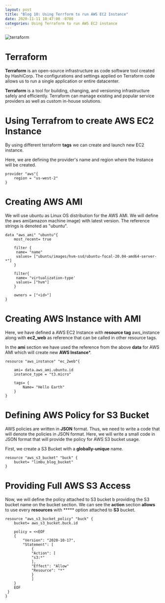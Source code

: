```yaml
---
layout: post
title: "Blog 10: Using Terrform to run AWS EC2 Instance"
date: 2020-11-11 10:47:00 -0700 
categories: Using Terraform to run AWS EC2 instance 
---
```

![terraform](/assets/images/fall_20/blog_10/terraform.png)

# Terraform

**Terraform** is an open-source infrastructure as code software tool created by HashiCorp. The configurations and settings applied on Terraform code allows us to run a single 
application or entire datacenter.  

**Terraform** is a tool for building, changing, and versioning infrastructure safely and efficiently. Terraform can manage existing and popular
service providers as well as custom in-house solutions.

# Using Terrafrom to create AWS EC2 Instance

By using different terraform **tags** we can create and launch new EC2 instance.

Here, we are defining the provider's name and region where the Instance will be created.

```
provider "aws"{
	region = "us-west-2"
}
```

# Creating AWS AMI 

We will use ubuntu as Linux OS distribution for the AWS AMI. We will define the 
aws ami(amazon machine image) with latest version. The reference strings 
is denoted as "ubuntu". 


```
data "aws_ami" "ubuntu"{
	most_recent= true

	filter {
	 name= "name"
	 values= ["ubuntu/images/hvm-ssd/ubuntu-focal-20.04-amd64-server-*"]	
	}

	filter{
	 name= "virtualization-type'
	 values= ["hvm"]
	}
	
	owners = ["<id>"]
}

```

# Creating AWS Instance with AMI 

Here, we have defined a AWS EC2 Instance with **resource tag** aws_instance along with **ec2_web** as reference that 
can be called in other resource tags. 

In the **ami** section we have used the reference from the above **data** for AWS AMI which will create new 
**AWS Instance***.

```
resource "aws_instance" "ec_2web"{
	
	ami= data.aws_ami.ubuntu.id
	instance_type = "t3.micro"
	
	tags= {
		Name= "Hello Earth"
	}
}
```

# Defining AWS Policy for S3 Bucket

AWS policies are written in **JSON** format. Thus, we need to write a code that will denote the policies in JSON format.
Here, we will write a small code in JSON format that will provide the policy for AWS S3 bucket usage.

First, we create a S3 Bucket with a **globally-unique** name.
```
resource "aws_s3_bucket" "buck" {
	bucket= "limbu_blog_bucket"
}

```

# Providing Full AWS S3 Access

Now, we will define the policy attached to S3 bucket b providing the S3 bucket name on the bucket section.
We can see the **action** section **allows** to use every **resources** with ***** option attached to **S3** bucket.
   

```
resource "aws_s3_bucket_policy" "buck" {
	bucket= aws_s3_bucket.buck.id
	
	policy = <<EOF
	{
		"Version": "2020-10-17",
		"Statement": [
			{
		 	"Action": [
		   	"s3:*"
			],
			"Effect": "Allow"
			"Resource": "*"
			}
	 		]	
	}
	EOF
 }
}

```

